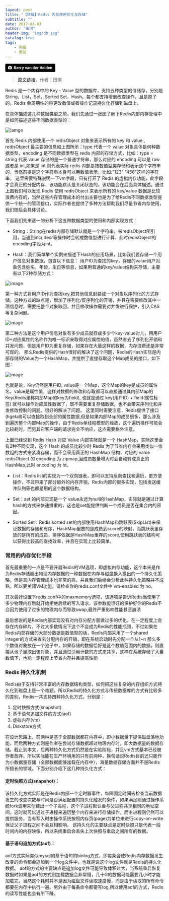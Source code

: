 ```yaml
---
layout: post
title: "【转载】Redis 内存使用优化与存储"
subtitle: ""
date: 2017-08-03
author: "田琪"
header-img: "img/db.jpg"
catalog: true
tags: 
    - 网络
    - 面试
---
```


<a style="background-color:black;color:white;text-decoration:none;padding:4px 6px;font-family:-apple-system, BlinkMacSystemFont, &quot;San Francisco&quot;, &quot;Helvetica Neue&quot;, Helvetica, Ubuntu, Roboto, Noto, &quot;Segoe UI&quot;, Arial, sans-serif;font-size:12px;font-weight:bold;line-height:1.2;display:inline-block;border-radius:3px;" href="http://unsplash.com/@berry807?utm_medium=referral&amp;utm_campaign=photographer-credit&amp;utm_content=creditBadge" target="_blank" rel="noopener noreferrer" title="Download free do whatever you want high-resolution photos from Berry van der Velden"><span style="display:inline-block;padding:2px 3px;"><svg xmlns="http://www.w3.org/2000/svg" style="height:12px;width:auto;position:relative;vertical-align:middle;top:-1px;fill:white;" viewBox="0 0 32 32"><title></title><path d="M20.8 18.1c0 2.7-2.2 4.8-4.8 4.8s-4.8-2.1-4.8-4.8c0-2.7 2.2-4.8 4.8-4.8 2.7.1 4.8 2.2 4.8 4.8zm11.2-7.4v14.9c0 2.3-1.9 4.3-4.3 4.3h-23.4c-2.4 0-4.3-1.9-4.3-4.3v-15c0-2.3 1.9-4.3 4.3-4.3h3.7l.8-2.3c.4-1.1 1.7-2 2.9-2h8.6c1.2 0 2.5.9 2.9 2l.8 2.4h3.7c2.4 0 4.3 1.9 4.3 4.3zm-8.6 7.5c0-4.1-3.3-7.5-7.5-7.5-4.1 0-7.5 3.4-7.5 7.5s3.3 7.5 7.5 7.5c4.2-.1 7.5-3.4 7.5-7.5z"></path></svg></span><span style="display:inline-block;padding:2px 3px;">Berry van der Velden</span></a>

> [原文链接](http://www.infoq.com/cn/articles/tq-redis-memory-usage-optimization-storage/)，作者：田琪

Redis 是一个内存中的 Key - Value 型的数据库，支持五种类型的值储存，分别是 String，List，Set，Sorted Set，Hash。每个都支持增删改查操作，且是原子的。Redis 会周期性的将更改数值或者操作记录持久化存储到磁盘上。

在具体描述这几种数据类型之前，我们先通过一张图了解下Redis内部内存管理中是如何描述这些不同数据类型的：

![iamge](http://www.infoq.com/resource/articles/tq-redis-memory-usage-optimization-storage/zh/resources/image1.jpg)

首先 Redis 内部使用一个 redisObject 对象来表示所有的 key 和 value , redisObject 最主要的信息如上图所示：type 代表一个 value 对象具体是何种数据类型，encoding 是不同数据类型在 redis 内部的存储方式，比如：type = string 代表 value 存储的是一个普通字符串，那么对应的 encoding 可以是 raw 或者是 int,如果是 int 则代表实际 redis 内部是按数值型类存储和表示这个字符串的，当然前提是这个字符串本身可以用数值表示，比如:"123" "456"这样的字符串。
这里需要特殊说明一下vm字段，只有打开了 Redis 的虚拟内存功能，此字段才会真正的分配内存，该功能默认是关闭状态的，该功能会在后面具体描述。通过上图我们可以发现 Redis 使用 redisObject 来表示所有的 key/value 数据是比较浪费内存的，当然这些内存管理成本的付出主要也是为了给Redis不同数据类型提供一个统一的管理接口，实际作者也提供了多种方法帮助我们尽量节省内存使用，我们随后会具体讨论。

下面我们先来逐一的分析下这五种数据类型的使用和内部实现方式：

* String：String在redis内部存储默认就是一个字符串，被redisObject所引用，当遇到incr,decr等操作时会转成数值型进行计算，此时redisObject的encoding字段为int。

* Hash：我们简单举个实例来描述下Hash的应用场景，比如我们要存储一个用户信息对象数据，包含以下信息：
用户ID为查找的key，存储的value用户对象包含姓名，年龄，生日等信息，如果用普通的key/value结构来存储，主要有以下2种存储方式：

![image](http://www.infoq.com/resource/articles/tq-redis-memory-usage-optimization-storage/zh/resources/image2.jpg)

第一种方式将用户ID作为查找key,把其他信息封装成一个对象以序列化的方式存储，这种方式的缺点是，增加了序列化/反序列化的开销，并且在需要修改其中一项信息时，需要把整个对象取回，并且修改操作需要对并发进行保护，引入CAS等复杂问题。

![image](http://www.infoq.com/resource/articles/tq-redis-memory-usage-optimization-storage/zh/resources/image3.jpg)

第二种方法是这个用户信息对象有多少成员就存成多少个key-value对儿，用用户ID+对应属性的名称作为唯一标识来取得对应属性的值，虽然省去了序列化开销和并发问题，但是用户ID为重复存储，如果存在大量这样的数据，内存浪费还是非常可观的。
那么Redis提供的Hash很好的解决了这个问题，Redis的Hash实际是内部存储的Value为一个HashMap，并提供了直接存取这个Map成员的接口，如下图：

![image](http://www.infoq.com/resource/articles/tq-redis-memory-usage-optimization-storage/zh/resources/image4.jpg)

也就是说，Key仍然是用户ID, value是一个Map，这个Map的key是成员的属性名，value是属性值，这样对数据的修改和存取都可以直接通过其内部Map的Key(Redis里称内部Map的key为field), 也就是通过 key(用户ID) + field(属性标签) 就可以操作对应属性数据了，既不需要重复存储数据，也不会带来序列化和并发修改控制的问题。很好的解决了问题。
这里同时需要注意，Redis提供了接口(hgetall)可以直接取到全部的属性数据,但是如果内部Map的成员很多，那么涉及到遍历整个内部Map的操作，由于Redis单线程模型的缘故，这个遍历操作可能会比较耗时，而另其它客户端的请求完全不响应，这点需要格外注意。

上面已经说到 Redis Hash 对应 Value 内部实际就是一个 HashMap，实际这里会有2种不同实现，这个 Hash 的成员比较少时 Redis 为了节省内存会采用类似一维数组的方式来紧凑存储，而不会采用真正的 HashMap 结构，对应的 value redisObject 的 encoding 为 zipmap,当成员数量增大时会自动转成真正的 HashMap,此时 encoding 为 ht。

* List：Redis list的实现为一个双向链表，即可以支持反向查找和遍历，更方便操作，不过带来了部分额外的内存开销，Redis内部的很多实现，包括发送缓冲队列等也都是用的这个数据结构。

* Set：set 的内部实现是一个 value永远为null的HashMap，实际就是通过计算hash的方式来快速排重的，这也是set能提供判断一个成员是否在集合内的原因。

* Sorted Set：Redis sorted set的内部使用HashMap和跳跃表(SkipList)来保证数据的存储和有序，HashMap里放的是成员到score的映射，而跳跃表里存放的是所有的成员，排序依据是HashMap里存的score,使用跳跃表的结构可以获得比较高的查找效率，并且在实现上比较简单。

### 常用的内存优化手段

首先最重要的一点是不要开启Redis的VM选项，即虚拟内存功能，这个本来是作为Redis存储超出物理内存数据的一种数据在内存与磁盘换入换出的一个持久化策略，但是其内存管理成本也非常的高，并且我们后续会分析此种持久化策略并不成熟，所以要关闭VM功能，请检查你的redis.conf文件中 vm-enabled 为 no。

其次最好设置下redis.conf中的maxmemory选项，该选项是告诉Redis当使用了多少物理内存后就开始拒绝后续的写入请求，该参数能很好的保护好你的Redis不会因为使用了过多的物理内存而导致swap,最终严重影响性能甚至崩溃

最后想说的是Redis内部实现没有对内存分配方面做过多的优化，在一定程度上会存在内存碎片，不过大多数情况下这个不会成为Redis的性能瓶颈，不过如果在Redis内部存储的大部分数据是数值型的话，Redis内部采用了一个shared integer的方式来省去分配内存的开销，即在系统启动时先分配一个从1~n 那么多个数值对象放在一个池子中，如果存储的数据恰好是这个数值范围内的数据，则直接从池子里取出该对象，并且通过引用计数的方式来共享，这样在系统存储了大量数值下，也能一定程度上节省内存并且提高性能

### Redis 持久化机制

Redis由于支持非常丰富的内存数据结构类型，如何把这些复杂的内存组织方式持久化到磁盘上是一个难题，所以Redis的持久化方式与传统数据库的方式有比较多的差别，Redis一共支持四种持久化方式，分别是：

1. 定时快照方式(snapshot) 
2. 基于语句追加文件的方式(aof) 
3. 虚拟内存(vm) 
4. Diskstore方式 

在设计思路上，前两种是基于全部数据都在内存中，即小数据量下提供磁盘落地功能，而后两种方式则是作者在尝试存储数据超过物理内存时，即大数据量的数据存储，截止到本文，后两种持久化方式仍然是在实验阶段，并且vm方式基本已经被作者放弃，所以实际能在生产环境用的只有前两种，换句话说Redis目前还只能作为小数据量存储（全部数据能够加载在内存中），海量数据存储方面并不是Redis所擅长的领域。下面分别介绍下这几种持久化方式：

#### 定时快照方式(snapshot)：

该持久化方式实际是在Redis内部一个定时器事件，每隔固定时间去检查当前数据发生的改变次数与时间是否满足配置的持久化触发的条件，如果满足则通过操作系统fork调用来创建出一个子进程，这个子进程默认会与父进程共享相同的地址空间，这时就可以通过子进程来遍历整个内存来进行存储操作，而主进程则仍然可以提供服务，当有写入时由操作系统按照内存页(page)为单位来进行copy-on-write保证父子进程之间不会互相影响。
该持久化的主要缺点是定时快照只是代表一段时间内的内存映像，所以系统重启会丢失上次快照与重启之间所有的数据。

#### 基于语句追加方式(aof)： 

aof方式实际类似mysql的基于语句的binlog方式，即每条会使Redis内存数据发生改变的命令都会追加到一个log文件中，也就是说这个log文件就是Redis的持久化数据。
aof的方式的主要缺点是追加log文件可能导致体积过大，当系统重启恢复数据时如果是aof的方式则加载数据会非常慢，几十G的数据可能需要几小时才能加载完，当然这个耗时并不是因为磁盘文件读取速度慢，而是由于读取的所有命令都要在内存中执行一遍。另外由于每条命令都要写log,所以使用aof的方式，Redis的读写性能也会有所下降。


